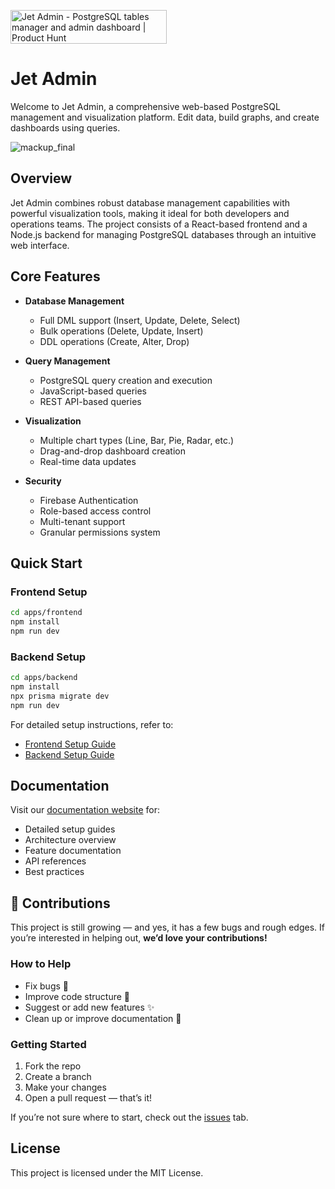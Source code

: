 <a href="https://www.producthunt.com/posts/jet-admin-3?embed=true&utm_source=badge-featured&utm_medium=badge&utm_souce=badge-jet&#0045;admin&#0045;3" target="_blank"><img src="https://api.producthunt.com/widgets/embed-image/v1/featured.svg?post_id=474841&theme=light" alt="Jet&#0032;Admin - PostgreSQL&#0032;tables&#0032;manager&#0032;and&#0032;admin&#0032;dashboard | Product Hunt" style="width: 250px; height: 54px;" width="250" height="54" /></a>

# **Jet Admin**

Welcome to Jet Admin, a comprehensive web-based PostgreSQL management and visualization platform. Edit data, build graphs, and create dashboards using queries.

![mackup_final](https://github.com/user-attachments/assets/ed50a792-470e-4701-9a65-e71f07830c36)

## Overview

Jet Admin combines robust database management capabilities with powerful visualization tools, making it ideal for both developers and operations teams. The project consists of a React-based frontend and a Node.js backend for managing PostgreSQL databases through an intuitive web interface.

## Core Features

- **Database Management**
  - Full DML support (Insert, Update, Delete, Select)
  - Bulk operations (Delete, Update, Insert)
  - DDL operations (Create, Alter, Drop)

- **Query Management**
  - PostgreSQL query creation and execution
  - JavaScript-based queries
  - REST API-based queries

- **Visualization**
  - Multiple chart types (Line, Bar, Pie, Radar, etc.)
  - Drag-and-drop dashboard creation
  - Real-time data updates

- **Security**
  - Firebase Authentication
  - Role-based access control
  - Multi-tenant support
  - Granular permissions system

## Quick Start

### Frontend Setup
```bash
cd apps/frontend
npm install
npm run dev
```

### Backend Setup
```bash
cd apps/backend
npm install
npx prisma migrate dev
npm run dev
```

For detailed setup instructions, refer to:
- [Frontend Setup Guide](https://jet-labs.github.io/jet-admin/docs/setup/setup-frontend)
- [Backend Setup Guide](https://jet-labs.github.io/jet-admin/docs/setup/setup-backend)

## Documentation

Visit our [documentation website](https://jet-labs.github.io/jet-admin/) for:
- Detailed setup guides
- Architecture overview
- Feature documentation
- API references
- Best practices

## 🚀 Contributions

This project is still growing — and yes, it has a few bugs and rough edges. If you’re interested in helping out, **we’d love your contributions!**

### How to Help
- Fix bugs 🐛  
- Improve code structure 🧱  
- Suggest or add new features ✨  
- Clean up or improve documentation 📝  

### Getting Started
1. Fork the repo  
2. Create a branch  
3. Make your changes  
4. Open a pull request — that’s it!

If you’re not sure where to start, check out the [issues](./issues) tab.

## License

This project is licensed under the MIT License.
